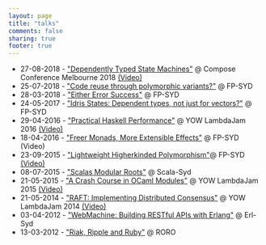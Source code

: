```yaml
---
layout: page
title: "talks"
comments: false
sharing: true
footer: true
---
```


 * 27-08-2018 - ["Dependently Typed State Machines"](https://speakerdeck.com/lambda_foo/dependently-typed-state-machines) @ Compose Conference Melbourne 2018 [(Video)](https://www.youtube.com/watch?v=AgRmpMPCKeU)
 * 25-07-2018 - ["Code reuse through polymorphic variants?"](https://speakerdeck.com/lambda_foo/code-reuse-through-polymorphic-variants) @ FP-SYD
 * 28-03-2018 - ["Either Error Success"](https://speakerdeck.com/lambda_foo/either-error-success) @ FP-SYD
 * 24-05-2017 - ["Idris States: Dependent types, not just for vectors?"](https://speakerdeck.com/lambda_foo/idris-states-dependent-types-not-just-for-vectors) @ FP-SYD
 * 29-04-2016 - ["Practical Haskell Performance"](/lambda-jam-2016-performance) @ YOW LambdaJam 2016 [(Video)](https://www.youtube.com/watch?v=vmFdJPs3DvU)
 * 18-04-2016 - ["Freer Monads, More Extensible Effects"](/fp-syd-freer-2016) @ FP-SYD (Video)
 * 23-09-2015 - ["Lightweight Higherkinded Polymorphism"](/fp-syd-higher-2015)@ FP-SYD [(Video)](https://www.youtube.com/watch?v=K3Y01DIMErk)
 * 08-07-2015 - ["Scalas Modular Roots"](/scala-syd-2015-modules) @ Scala-Syd
 * 21-05-2015 - ["A Crash Course in OCaml Modules"](/lambda-jam-2015-ocaml-functors) @ YOW LambdaJam 2015 [(Video)](https://www.youtube.com/watch?v=lISWTUyNP4c)
 * 21-05-2014 - ["RAFT: Implementing Distributed Consensus"](http://yowconference.com.au/slides/yowlambdajam2014/McGilchrist-RAFTImplementingDistributedConsensusWithErlang.pdf) @ YOW LambdaJam 2014 [(Video)](https://www.youtube.com/watch?v=PjJuiU7i1Fw&index=18&list=PLIpl4GKFQR6e134FWCj0BirnzKslmOE1f)
 * 03-04-2012 - ["WebMachine: Building RESTful APIs with Erlang"](/erl-syd-2012-webmachine) @ Erl-Syd
 * 13-03-2012 - ["Riak, Ripple and Ruby"](/roro-2012-riak) @ RORO
